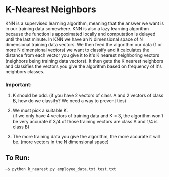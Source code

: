 # K-Nearest Neighbors
KNN is a supervised learning algorithm, meaning that the answer we want is in our training data somewhere. KNN is also a lazy learning algorithm because the function is appoximated locally and computation is delayed until the last minute. In KNN we have an N dimensional space of N dimensional training data vectors. We then feed the algorithm our data (1 or more N dimensional vectors) we want to classify and it calculates the distance from each vector you give it to it's K nearest neighboring vectors (neighbors being training data vectors). It then gets the K nearest neighbors and classifies the vectors you give the algorithm based on frequency of it's neighbors classes.
 
### Important:
1. K should be odd.
(if you have 2 vectors of class A and 2 vectors of class B, how do we classify? We need a way to prevent ties)

2. We must pick a suitable K.  
(if we only have 4 vectors of training data and K = 3, the algorithm won't be very accurate if 3/4 of those training vectors are class A and 1/4 is class B)  

3. The more training data you give the algorithm, the more accurate it will be.
(more vectors in the N dimensional space)

## To Run:
```
~$ python k_nearest.py employee_data.txt test.txt
```
